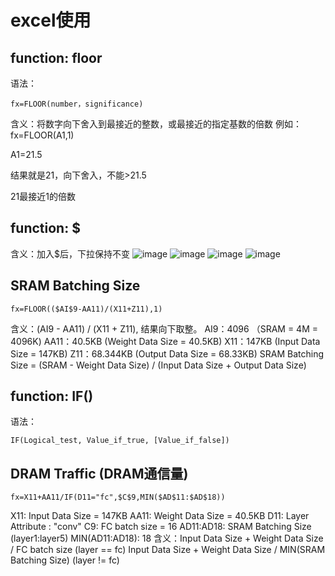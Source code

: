 # excel使用
## function: floor
语法：
```
fx=FLOOR(number，significance)
```
含义：将数字向下舍入到最接近的整数，或最接近的指定基数的倍数
例如：
fx=FLOOR(A1,1)

A1=21.5

结果就是21，向下舍入，不能>21.5

21最接近1的倍数

## function: $
含义：加入$后，下拉保持不变
![image](https://user-images.githubusercontent.com/63440757/197096346-9faa139e-cdf0-462f-9a72-bc3d7b4ca3c2.png)
![image](https://user-images.githubusercontent.com/63440757/197096374-e499c44a-7d72-4571-ad44-9915a0785f0b.png)
![image](https://user-images.githubusercontent.com/63440757/197096400-1ab64b91-d949-4690-991e-63c532a350d3.png)
![image](https://user-images.githubusercontent.com/63440757/197096415-d2ecd513-edd8-43ca-a216-38e9446ad160.png)

## SRAM Batching Size
```
fx=FLOOR(($AI$9-AA11)/(X11+Z11),1)
```

含义：(AI9 - AA11) / (X11 + Z11), 结果向下取整。
AI9：4096           （SRAM = 4M = 4096K)
AA11：40.5KB         (Weight Data Size = 40.5KB)
X11：147KB           (Input Data Size = 147KB)
Z11：68.344KB         (Output Data Size = 68.33KB)
SRAM Batching Size = (SRAM - Weight Data Size) / (Input Data Size + Output Data Size)

## function: IF()
语法：
```
IF(Logical_test, Value_if_true, [Value_if_false])
```

## DRAM Traffic (DRAM通信量)
```
fx=X11+AA11/IF(D11="fc",$C$9,MIN($AD$11:$AD$18))
```
X11: Input Data Size = 147KB
AA11: Weight Data Size = 40.5KB
D11: Layer Attribute : "conv"
C9: FC batch size = 16
AD11:AD18: SRAM Batching Size (layer1:layer5)
MIN(AD11:AD18): 18
含义：Input Data Size + Weight Data Size / FC batch size (layer == fc)
		  Input Data Size + Weight Data Size / MIN(SRAM Batching Size) (layer != fc)
			
			
			
	
